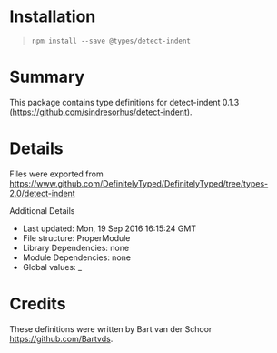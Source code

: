 # Installation
> `npm install --save @types/detect-indent`

# Summary
This package contains type definitions for detect-indent 0.1.3 (https://github.com/sindresorhus/detect-indent).

# Details
Files were exported from https://www.github.com/DefinitelyTyped/DefinitelyTyped/tree/types-2.0/detect-indent

Additional Details
 * Last updated: Mon, 19 Sep 2016 16:15:24 GMT
 * File structure: ProperModule
 * Library Dependencies: none
 * Module Dependencies: none
 * Global values: _

# Credits
These definitions were written by Bart van der Schoor <https://github.com/Bartvds>.
